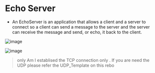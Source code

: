 # Echo Server

- An EchoServer is an application that allows a client and a server to connect so a client can send a message to the server and the server can receive the message and send, or echo, it back to the client.

![image](https://user-images.githubusercontent.com/76644058/212232979-5f4d73a3-4866-442f-b3a6-22906c09bc5e.png)

![image](https://user-images.githubusercontent.com/76644058/212233103-a97e3f80-5389-459f-a5af-34a71b4321f1.png)

> only Am I establised the TCP connection only . If you are need the UDP please refer the UDP_Template on this rebo
